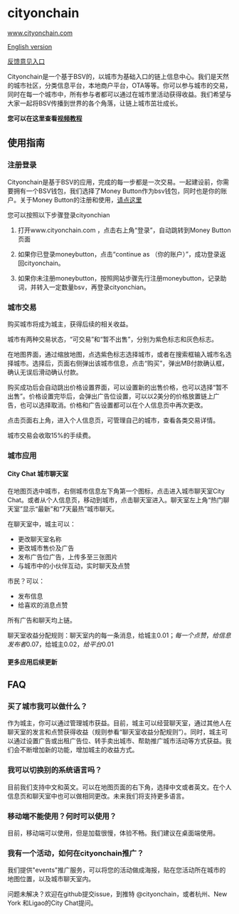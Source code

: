 # cityonchain
www.cityonchain.com

[English version](/FAQ.md)

[反馈意见入口](https://github.com/Team357/cityonchain/issues)

Cityonchain是一个基于BSV的，以城市为基础入口的链上信息中心。我们是天然的城市社区，分类信息平台，本地商户平台，OTA等等。你可以参与城市的交易，同时在每一个城市中，所有参与者都可以通过在城市里活动获得收益。我们希望与大家一起将BSV传播到世界的各个角落，让链上城市茁壮成长。

**您可以在这里查看[视频教程](https://mp.weixin.qq.com/s/4jt7xZrIGLkv-trGsyO87Q)**

## 使用指南

### 注册登录
Cityonchain是基于BSV的应用，完成的每一步都是一次交易。一起建设前，你需要拥有一个BSV钱包，我们选择了Money Button作为bsv钱包，同时也是你的账户。关于Money Button的注册和使用，[请点这里](https://mp.weixin.qq.com/s/GUtrq19fm3DQoPW8Xc96ug)



您可以按照以下步骤登录cityonchian
1. 打开www.cityonchain.com ，点击右上角“登录”，自动跳转到Money Button页面

2. 如果你已登录moneybutton，点击“continue as  （你的账户）”，成功登录返回cityonchain。

3. 如果你未注册moneybutton，按照网站步骤先行注册moneybutton，记录助词，并转入一定数量bsv，再登录cityonchian。




### 城市交易
购买城市将成为城主，获得后续的相关收益。

城市有两种交易状态，“可交易”和“暂不出售”，分别为紫色标志和灰色标志。

在地图界面，通过缩放地图，点选紫色标志选择城市，或者在搜索框输入城市名选择城市。选择后，页面右侧弹出该城市信息，点击“购买”，弹出MB付款确认框，确认无误后滑动确认付款。

购买成功后会自动跳出价格设置界面，可以设置新的出售价格，也可以选择“暂不出售”。价格设置完毕后，会弹出广告位设置，可以以2美分的价格放置链上广告，也可以选择取消。价格和广告设置都可以在个人信息页中再次更改。

点击页面右上角，进入个人信息页，可管理自己的城市，查看各类交易详情。

城市交易会收取15%的手续费。





### 城市应用

#### City Chat 城市聊天室

在地图页选中城市，右侧城市信息左下角第一个图标，点击进入城市聊天室City Chat。或者从个人信息页，移动到城市，点击聊天室进入。聊天室左上角“热门聊天室”显示“最新”和“7天最热”城市聊天。

在聊天室中，城主可以：
- 更改聊天室名称
- 更改城市售价及广告
- 发布广告位广告，上传多至三张图片
- 与城市中的小伙伴互动，实时聊天及点赞

市民？可以：
- 发布信息
- 给喜欢的消息点赞

所有广告和聊天均上链。

聊天室收益分配规则：聊天室内的每一条消息，给城主$0.01；每一个点赞，给信息发布者$0.07，给城主$0.02，给平台$0.01

#### 更多应用后续更新







## FAQ

### 买了城市我可以做什么？

作为城主，你可以通过管理城市获益。目前，城主可以经营聊天室，通过其他人在聊天室的发言和点赞获得收益（规则参看“聊天室收益分配规则”）。同时，城主可以通过设置广告或出租广告位、转手卖出城市、帮助推广城市活动等方式获益。我们会不断增加新的功能，增加城主的收益方式。

### 我可以切换别的系统语言吗？

目前我们支持中文和英文。可以在地图页面的右下角，选择中文或者英文。在个人信息页和聊天室中也可以做相同更改。未来我们将支持更多语言。

### 移动端不能使用？何时可以使用？

目前，移动端可以使用，但是加载很慢，体验不畅。我们建议在桌面端使用。

### 我有一个活动，如何在cityonchain推广？

我们提供"events"推广服务，可以将您的活动做成海报，贴在您活动所在城市的地图位置，以及城市聊天室内。

问题未解决？欢迎在github提交issue，到推特 @cityonchain，或者杭州、New York 和Ligao的City Chat提问。
